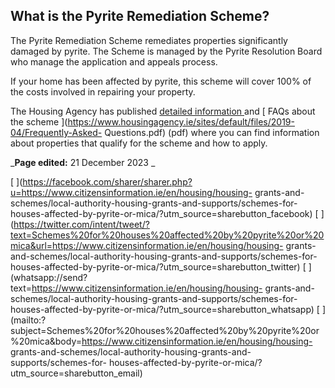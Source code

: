 ##  What is the Pyrite Remediation Scheme?

The Pyrite Remediation Scheme remediates properties significantly damaged by
pyrite. The Scheme is managed by the Pyrite Resolution Board who manage the
application and appeals process.

If your home has been affected by pyrite, this scheme will cover 100% of the
costs involved in repairing your property.

The Housing Agency has published [ detailed information
](https://www.housingagency.ie/housing-information/pyrite-remediation-scheme)
and [ FAQs about the scheme
](https://www.housingagency.ie/sites/default/files/2019-04/Frequently-Asked-
Questions.pdf) (pdf) where you can find information about properties that
qualify for the scheme and how to apply.

_**Page edited:** 21 December 2023 _

[
](https://facebook.com/sharer/sharer.php?u=https://www.citizensinformation.ie/en/housing/housing-
grants-and-schemes/local-authority-housing-grants-and-supports/schemes-for-
houses-affected-by-pyrite-or-mica/?utm_source=sharebutton_facebook) [
](https://twitter.com/intent/tweet/?text=Schemes%20for%20houses%20affected%20by%20pyrite%20or%20mica&url=https://www.citizensinformation.ie/en/housing/housing-
grants-and-schemes/local-authority-housing-grants-and-supports/schemes-for-
houses-affected-by-pyrite-or-mica/?utm_source=sharebutton_twitter) [
](whatsapp://send?text=https://www.citizensinformation.ie/en/housing/housing-
grants-and-schemes/local-authority-housing-grants-and-supports/schemes-for-
houses-affected-by-pyrite-or-mica/?utm_source=sharebutton_whatsapp) [
](mailto:?subject=Schemes%20for%20houses%20affected%20by%20pyrite%20or%20mica&body=https://www.citizensinformation.ie/en/housing/housing-
grants-and-schemes/local-authority-housing-grants-and-supports/schemes-for-
houses-affected-by-pyrite-or-mica/?utm_source=sharebutton_email) [
](javascript:void\(0\))
